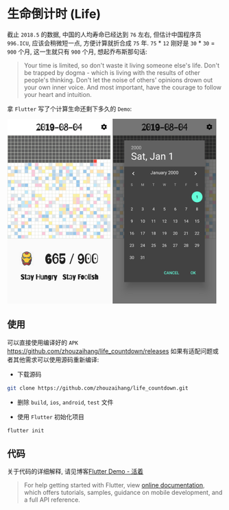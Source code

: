 # 生命倒计时 (Life)

截止 `2018.5` 的数据, 中国的人均寿命已经达到 `76` 左右, 但估计中国程序员 `996.ICU`, 应该会稍微短一点, 方便计算就折合成 `75` 年. `75` * `12` 刚好是 `30` * `30` = `900` 个月, 这一生就只有 `900` 个月, 想起乔布斯那句话:

> Your time is limited, so don't waste it living someone else's life. Don't be trapped by dogma - which is living with the results of other people's thinking. Don't let the noise of others' opinions drown out your own inner voice. And most important, have the courage to follow your heart and intuition.

拿 `Flutter` 写了个计算生命还剩下多久的 `Demo`:

<img width="48%" src="main.jpg" alt="App 首页"/>
<img width="48%" src="datepicker.jpg" alt="时间选择器"/>

## 使用

可以直接使用编译好的 `APK` https://github.com/zhouzaihang/life_countdown/releases
如果有适配问题或者其他需求可以使用源码重新编译: 

* 下载源码

``` bash
git clone https://github.com/zhouzaihang/life_countdown.git
```

* 删除 `build`, `ios`, `android`, `test` 文件

* 使用 `Flutter` 初始化项目

``` bash
flutter init
```

## 代码

关于代码的详细解释, 请见博客[Flutter Demo - 活着](https://zhzh.xyz/2019/08/07/Flutter/flutter-demo-life-countdown/)


> For help getting started with Flutter, view [online documentation](https://flutter.dev/docs), which offers tutorials, samples, guidance on mobile development, and a full API reference.